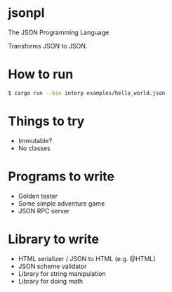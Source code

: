 # jsonpl
 The JSON Programming Language

Transforms JSON to JSON.

# How to run

```sh
$ cargo run --bin interp examples/hello_world.json
```

# Things to try
* Immutable?
* No classes

# Programs to write
* Golden tester
* Some simple adventure game
* JSON RPC server

# Library to write
* HTML serializer / JSON to HTML (e.g. @HTML)
* JSON scheme validator
* Library for string manipulation
* Library for doing math